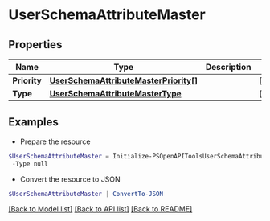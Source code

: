 # UserSchemaAttributeMaster
## Properties

Name | Type | Description | Notes
------------ | ------------- | ------------- | -------------
**Priority** | [**UserSchemaAttributeMasterPriority[]**](UserSchemaAttributeMasterPriority.md) |  | [optional] 
**Type** | [**UserSchemaAttributeMasterType**](UserSchemaAttributeMasterType.md) |  | [optional] 

## Examples

- Prepare the resource
```powershell
$UserSchemaAttributeMaster = Initialize-PSOpenAPIToolsUserSchemaAttributeMaster  -Priority null `
 -Type null
```

- Convert the resource to JSON
```powershell
$UserSchemaAttributeMaster | ConvertTo-JSON
```

[[Back to Model list]](../README.md#documentation-for-models) [[Back to API list]](../README.md#documentation-for-api-endpoints) [[Back to README]](../README.md)

